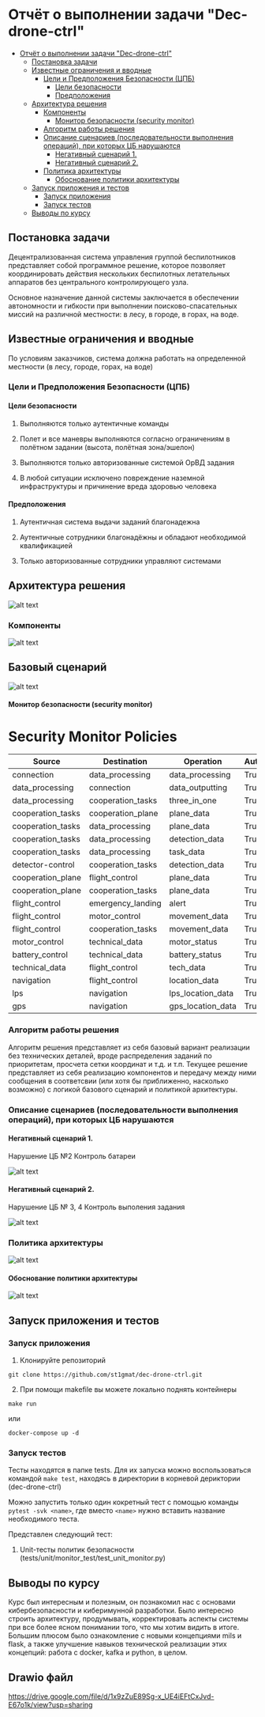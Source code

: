 # Отчёт о выполнении задачи "Dec-drone-ctrl"

- [Отчёт о выполнении задачи "Dec-drone-ctrl"](#отчёт-о-выполнении-задачи-dec-drone-ctrl)
  - [Постановка задачи](#постановка-задачи)
  - [Известные ограничения и вводные](#известные-ограничения-и-вводные)
    - [Цели и Предположения Безопасности (ЦПБ)](#цели-и-предположения-безопасности-цпб)
      - [Цели безопасности](#цели-безопасности)
      - [Предположения](#предположения)
  - [Архитектура решения](#архитектура-решения)
    - [Компоненты](#компоненты)
      - [Монитор безопасности (security monitor)](#монитор-безопасности-security-monitor)
    - [Алгоритм работы решения](#алгоритм-работы-решения)
    - [Описание cценариев (последовательности выполнения операций), при которых ЦБ нарушаются](#описание-cценариев-последовательности-выполнения-операций-при-которых-цб-нарушаются)
      - [Негативный сценарий 1.](#негативный-сценарий-1)
      - [Негативный сценарий 2.](#негативный-сценарий-2)
    - [Политика архитектуры ](#политика-архитектуры-)
      - [Обоснование политики архитектуры ](#обоснование-политики-архитектуры-)
  - [Запуск приложения и тестов](#запуск-приложения-и-тестов)
    - [Запуск приложения](#запуск-приложения)
    - [Запуск тестов](#запуск-тестов)
  - [Выводы по курсу](#выводы-по-курсу)

## Постановка задачи

Децентрализованная система управления группой беспилотников представляет собой программное решение, которое позволяет координировать действия нескольких беспилотных летательных аппаратов без центрального контролирующего узла. 

Основное назначение данной системы заключается в обеспечении автономности и гибкости при выполнении поисково-спасательных миссий на различной местности: в лесу, в городе, в горах, на воде.

## Известные ограничения и вводные

По условиям заказчиков, система должна работать на определенной местности (в лесу, городе, горах, на воде)

### Цели и Предположения Безопасности (ЦПБ)



#### Цели безопасности

1. Выполняются только аутентичные команды

2. Полет и все маневры выполняются согласно ограничениям в полётном задании (высота, полётная зона/эшелон)

3. Выполняются только авторизованные системой ОрВД задания

4. В любой ситуации исключено повреждение наземной инфраструктуры и причинение вреда здоровью человека 

#### Предположения

1. Аутентичная система выдачи заданий благонадежна 

2. Аутентичные сотрудники благонадёжны и обладают необходимой квалификацией

3. Только авторизованные сотрудники управляют системами

## Архитектура решения
![alt text](docs/images/image-1.png)
### Компоненты

![alt text](docs/images/image-2.png)

## Базовый сценарий
![alt text](docs/images/image-3.png)

#### Монитор безопасности (security monitor)
# Security Monitor Policies

| Source             | Destination         | Operation             | Auth |
|--------------------|---------------------|-----------------------|------|
| connection         | data_processing     | data_processing       | True |
| data_processing    | connection          | data_outputting       | True |
| data_processing    | cooperation_tasks   | three_in_one          | True |
| cooperation_tasks  | cooperation_plane   | plane_data            | True |
| cooperation_tasks  | data_processing     | plane_data            | True |
| cooperation_tasks  | data_processing     | detection_data        | True |
| cooperation_tasks  | data_processing     | task_data             | True |
| detector-control   | cooperation_tasks   | detection_data        | True |
| cooperation_plane  | flight_control      | plane_data            | True |
| cooperation_plane  | cooperation_tasks   | plane_data            | True |
| flight_control     | emergency_landing   | alert                 | True |
| flight_control     | motor_control       | movement_data         | True |
| flight_control     | cooperation_tasks   | movement_data         | True |
| motor_control      | technical_data      | motor_status          | True |
| battery_control    | technical_data      | battery_status        | True |
| technical_data     | flight_control      | tech_data             | True |
| navigation         | flight_control      | location_data         | True |
| lps                | navigation          | lps_location_data     | True |
| gps                | navigation          | gps_location_data     | True |



### Алгоритм работы решения

Алгоритм решения представляет из себя базовый вариант реализации без технических деталей, вроде распределения заданий по приоритетам, просчета сетки координат и т.д. и т.п. Текущее решение представляет из себя реализацию компонентов и передачу между ними сообщения в соответсвии (или хотя бы приближенно, насколько возможно) с логикой базового сценарий и политикой архитектуры.

### Описание cценариев (последовательности выполнения операций), при которых ЦБ нарушаются



#### Негативный сценарий 1.

Нарушение ЦБ №2 Контроль батареи

![alt text](docs/images/image-4.png)

#### Негативный сценарий 2.

Нарушение ЦБ № 3, 4 Контроль выполения задания

![alt text](docs/images/image-5.png)

### Политика архитектуры 

![alt text](docs/images/image-6.png)

#### Обоснование политики архитектуры 

![alt text](docs/images/image-7.png)


## Запуск приложения и тестов

### Запуск приложения

1) Клонируйте репозиторий 
```
git clone https://github.com/st1gmat/dec-drone-ctrl.git
```
2) При помощи makefile вы можете локально поднять контейнеры
```
make run
```
или

```
docker-compose up -d
```

### Запуск тестов

Тесты находятся в папке tests. Для их запуска можно воспользоваться командой `make test`, находясь в директории в корневой дериктории (dec-drone-ctrl)

Можно запустить только один кокретный тест c помощью команды `pytest -svk <name>`, где вместо `<name>` нужно вставить название необходимого теста.

Представлен следующий тест:
1) Unit-тесты политик безопасности (tests/unit/monitor_test/test_unit_monitor.py)

## Выводы по курсу

Курс был интересным и полезным, он познакомил нас с основами кибербезопасности и киберимунной разработки. Было интересно строить
архитектуру, продумывать, корректировать аспекты системы при все более ясном понимании того, что мы хотим видить в итоге. Большим
плюсом было ознакомление с новыми концепциями mils и flask, а также улучшение навыков технической реализации этих концепций: работа с docker, kafka и python, в целом.

## Drawio файл
https://drive.google.com/file/d/1x9zZuE89Sg-x_UE4iEFtCxJvd-E67o1k/view?usp=sharing


